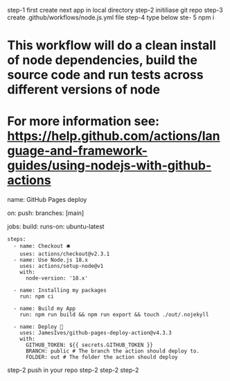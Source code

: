 step-1 first create next app in local directory
step-2 initiliase git repo 
step-3 create .github/workflows/node.js.yml file 
step-4 type below
ste- 5 npm i

# This workflow will do a clean install of node dependencies, build the source code and run tests across different versions of node
# For more information see: https://help.github.com/actions/language-and-framework-guides/using-nodejs-with-github-actions

name: GitHub Pages deploy

on:
  push:
    branches: [main]

jobs:
  build:
    runs-on: ubuntu-latest

    steps:
      - name: Checkout 🛎️
        uses: actions/checkout@v2.3.1
      - name: Use Node.js 18.x
        uses: actions/setup-node@v1
        with:
          node-version: '18.x'

      - name: Installing my packages
        run: npm ci

      - name: Build my App
        run: npm run build && npm run export && touch ./out/.nojekyll

      - name: Deploy 🚀
        uses: JamesIves/github-pages-deploy-action@v4.3.3
        with:
          GITHUB_TOKEN: ${{ secrets.GITHUB_TOKEN }}
          BRANCH: public # The branch the action should deploy to.
          FOLDER: out # The folder the action should deploy

step-2 push in your repo
step-2 
step-2 
step-2 